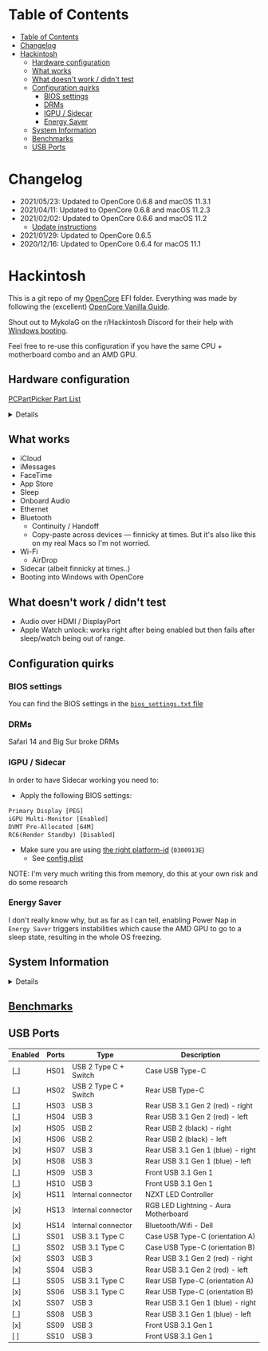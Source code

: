 # Table of Contents

- [Table of Contents](#table-of-contents)
- [Changelog](#changelog)
- [Hackintosh](#hackintosh)
  - [Hardware configuration](#hardware-configuration)
  - [What works](#what-works)
  - [What doesn't work / didn't test](#what-doesnt-work--didnt-test)
  - [Configuration quirks](#configuration-quirks)
    - [BIOS settings](#bios-settings)
    - [DRMs](#drms)
    - [IGPU / Sidecar](#igpu--sidecar)
    - [Energy Saver](#energy-saver)
  - [System Information](#system-information)
  - [Benchmarks](#benchmarks)
  - [USB Ports](#usb-ports)

# Changelog

- 2021/05/23: Updated to OpenCore 0.6.8 and macOS 11.3.1
- 2021/04/11: Updated to OpenCore 0.6.8 and macOS 11.2.3
- 2021/02/02: Updated to OpenCore 0.6.6 and macOS 11.2
  - [Update instructions](./docs/update-oc-066.md)
- 2021/01/29: Updated to OpenCore 0.6.5
- 2020/12/16: Updated to OpenCore 0.6.4 for macOS 11.1

# Hackintosh

This is a git repo of my [OpenCore](https://github.com/acidanthera/OpenCorePkg) EFI folder.
Everything was made by following the (excellent) [OpenCore Vanilla Guide](https://khronokernel.github.io/Opencore-Vanilla-Desktop-Guide/).

Shout out to MykolaG on the r/Hackintosh Discord for their help with [Windows booting](https://github.com/eramdam/hackintosh/commit/d15d29f647c305db44c1188222cbd3f53f172deb).

Feel free to re-use this configuration if you have the same CPU + motherboard combo and an AMD GPU.

## Hardware configuration

[PCPartPicker Part List](https://pcpartpicker.com/list/JbnZy4)

<details>
  <a href="https://pcpartpicker.com/list/JbnZy4">PCPartPicker Part List</a>
  <table class="pcpp-part-list">
    <thead>
      <tr>
        <th>Type</th>
        <th>Item</th>
      </tr>
    </thead>
    <tbody>
      <tr>
        <td class="pcpp-part-list-type">CPU</td>
        <td class="pcpp-part-list-item"><a href="https://pcpartpicker.com/product/jHZFf7/intel-core-i9-9900k-36ghz-8-core-processor-bx80684i99900k">Intel Core i9-9900K 3.6 GHz 8-Core Processor</a></td>
      </tr>
      <tr>
        <td class="pcpp-part-list-type">CPU Cooler</td>
        <td class="pcpp-part-list-item"><a href="https://pcpartpicker.com/product/PVfFf7/nzxt-kraken-x53-7311-cfm-liquid-cpu-cooler-rl-krx53-01">NZXT Kraken X53 73.11 CFM Liquid CPU Cooler</a></td>
      </tr>
      <tr>
        <td class="pcpp-part-list-type">Motherboard</td>
        <td class="pcpp-part-list-item"><a href="https://pcpartpicker.com/product/Tmprxr/asus-rog-strix-z390-i-gaming-mini-itx-lga1151-motherboard-rog-strix-z390-i-gaming">Asus ROG STRIX Z390-I GAMING Mini ITX LGA1151 Motherboard</a></td>
      </tr>
      <tr>
        <td class="pcpp-part-list-type">Memory</td>
        <td class="pcpp-part-list-item"><a href="https://pcpartpicker.com/product/L7qhP6/corsair-vengeance-rgb-pro-32gb-2-x-16gb-ddr4-3200-memory-cmw32gx4m2c3200c16w">Corsair Vengeance RGB Pro 32 GB (2 x 16 GB) DDR4-3200 CL16 Memory</a></td>
      </tr>
      <tr>
        <td class="pcpp-part-list-type">Storage</td>
        <td class="pcpp-part-list-item"><a href="https://pcpartpicker.com/product/JLdxFT/samsung-970-evo-10tb-m2-2280-solid-state-drive-mz-v7e1t0baw">Samsung 970 Evo 1 TB M.2-2280 NVME Solid State Drive</a></td>
      </tr>
      <tr>
        <td class="pcpp-part-list-type">Storage</td>
        <td class="pcpp-part-list-item"><a href="https://pcpartpicker.com/product/JLdxFT/samsung-970-evo-10tb-m2-2280-solid-state-drive-mz-v7e1t0baw">Samsung 970 Evo 1 TB M.2-2280 NVME Solid State Drive</a></td>
      </tr>
      <tr>
        <td class="pcpp-part-list-type">Case</td>
        <td class="pcpp-part-list-item"><a href="https://pcpartpicker.com/product/x7hmP6/nzxt-h210-mini-itx-tower-case-ca-h210b-w1">NZXT H210 Mini ITX Tower Case</a></td>
      </tr>
      <tr>
        <td class="pcpp-part-list-type">Power Supply</td>
        <td class="pcpp-part-list-item"><a href="https://pcpartpicker.com/product/MfJwrH/evga-power-supply-220g20750xr">EVGA G2 750 W 80+ Gold Certified Fully Modular ATX Power Supply</a></td>
      </tr>
      <tr>
        <td class="pcpp-part-list-type">Custom</td>
        <td class="pcpp-part-list-item"><a href="https://pcpartpicker.com/product/fM4NnQ/oem-dell-wireless-dw1560-80211ac-broadcom-bcm94352z-m2-ngff-wifi-card-6xryc">OEM Dell Wireless DW1560 802.11ac Broadcom BCM94352Z M.2 NGFF WIFI Card 6XRYC</a></td>
      </tr>
      <tr>
        <td class="pcpp-part-list-type">Video Card</td>
        <td class="pcpp-part-list-item">ASUS AMD Dual Radeon RX 5500 XT</td>
      </tr>
      <tr>
        <td></td>
        <td class="pcpp-part-list-price-note">Prices include shipping, taxes, rebates, and discounts</td>
      </tr>
      <tr>
        <td></td>
        <td class="pcpp-part-list-price-note">Generated by <a href="https://pcpartpicker.com">PCPartPicker</a> 2021-05-23 03:43 EDT-0400</td>
        <td></td>
      </tr>
    </tbody>
  </table>
</details>

## What works

- iCloud
- iMessages
- FaceTime
- App Store
- Sleep
- Onboard Audio
- Ethernet
- Bluetooth
  - Continuity / Handoff
  - Copy-paste across devices — finnicky at times. But it's also like this on my real Macs so I'm not worried.
- Wi-Fi
  - AirDrop
- Sidecar (albeit finnicky at times..)
- Booting into Windows with OpenCore

## What doesn't work / didn't test

- Audio over HDMI / DisplayPort
- Apple Watch unlock: works right after being enabled but then fails after sleep/watch being out of range.

## Configuration quirks

### BIOS settings

You can find the BIOS settings in the [`bios_settings.txt` file](https://github.com/eramdam/hackintosh/blob/6b10853ca3538483986979ca45ea87b4128992fb/meta/bios_setting.txt)

### DRMs

Safari 14 and Big Sur broke DRMs

### IGPU / Sidecar

In order to have Sidecar working you need to:

- Apply the following BIOS settings:

```
Primary Display [PEG]
iGPU Multi-Monitor [Enabled]
DVMT Pre-Allocated [64M]
RC6(Render Standby) [Disabled]
```

- Make sure you are using [the right platform-id](https://dortania.github.io/OpenCore-Install-Guide/config.plist/coffee-lake.html#deviceproperties) (`0300913E`)
  - See [config.plist](https://github.com/eramdam/hackintosh/blob/6b10853ca3538483986979ca45ea87b4128992fb/EFI/OC/config.plist#L185-L191)

NOTE: I'm very much writing this from memory, do this at your own risk and do some research

### Energy Saver

I don't really know why, but as far as I can tell, enabling Power Nap in `Energy Saver` triggers instabilities which cause the AMD GPU to go to a sleep state, resulting in the whole OS freezing.

## System Information

<details>

![](meta/about-mac-screenshot.png)
![](meta/neofetch-screenshot.png)

</details>

## [Benchmarks](./docs/benchmarks.md)

## USB Ports

| Enabled | Ports | Type                  | Description                          |
| ------- | ----- | --------------------- | ------------------------------------ |
| [_]     | HS01  | USB 2 Type C + Switch | Case USB Type-C                      |
| [_]     | HS02  | USB 2 Type C + Switch | Rear USB Type-C                      |
| [_]     | HS03  | USB 3                 | Rear USB 3.1 Gen 2 (red) - right     |
| [_]     | HS04  | USB 3                 | Rear USB 3.1 Gen 2 (red) - left      |
| [x]     | HS05  | USB 2                 | Rear USB 2 (black) - right           |
| [x]     | HS06  | USB 2                 | Rear USB 2 (black) - left            |
| [x]     | HS07  | USB 3                 | Rear USB 3.1 Gen 1 (blue) - right    |
| [x]     | HS08  | USB 3                 | Rear USB 3.1 Gen 1 (blue) - left     |
| [_]     | HS09  | USB 3                 | Front USB 3.1 Gen 1                  |
| [_]     | HS10  | USB 3                 | Front USB 3.1 Gen 1                  |
| [x]     | HS11  | Internal connector    | NZXT LED Controller                  |
| [x]     | HS13  | Internal connector    | RGB LED Lightning - Aura Motherboard |
| [x]     | HS14  | Internal connector    | Bluetooth/Wifi - Dell                |
| [_]     | SS01  | USB 3.1 Type C        | Case USB Type-C (orientation A)      |
| [_]     | SS02  | USB 3.1 Type C        | Case USB Type-C (orientation B)      |
| [x]     | SS03  | USB 3                 | Rear USB 3.1 Gen 2 (red) - right     |
| [x]     | SS04  | USB 3                 | Rear USB 3.1 Gen 2 (red) - left      |
| [_]     | SS05  | USB 3.1 Type C        | Rear USB Type-C (orientation A)      |
| [x]     | SS06  | USB 3.1 Type C        | Rear USB Type-C (orientation B)      |
| [x]     | SS07  | USB 3                 | Rear USB 3.1 Gen 1 (blue) - right    |
| [_]     | SS08  | USB 3                 | Rear USB 3.1 Gen 1 (blue) - left     |
| [x]     | SS09  | USB 3                 | Front USB 3.1 Gen 1                  |
| [ ]     | SS10  | USB 3                 | Front USB 3.1 Gen 1                  |
